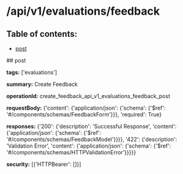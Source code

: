 # /api/v1/evaluations/feedback

## Table of contents:
- [post](#post)

<a name="post" />
## post

**tags:** ['evaluations']

**summary:** Create Feedback

**operationId:** create_feedback_api_v1_evaluations_feedback_post

**requestBody:** {'content': {'application/json': {'schema': {'$ref': '#/components/schemas/FeedbackForm'}}}, 'required': True}

**responses:** {'200': {'description': 'Successful Response', 'content': {'application/json': {'schema': {'$ref': '#/components/schemas/FeedbackModel'}}}}, '422': {'description': 'Validation Error', 'content': {'application/json': {'schema': {'$ref': '#/components/schemas/HTTPValidationError'}}}}}

**security:** [{'HTTPBearer': []}]

